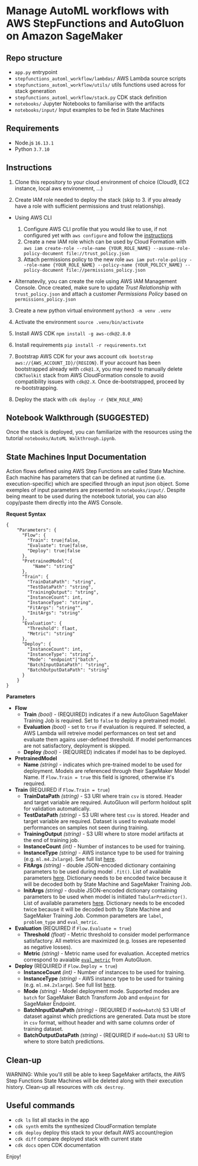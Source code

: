 
# Manage AutoML workflows with AWS StepFunctions and AutoGluon on Amazon SageMaker

## Repo structure
* `app.py` entrypoint
* `stepfunctions_automl_workflow/lambdas/` AWS Lambda source scripts
* `stepfunctions_automl_workflow/utils/` utils functions used across for stack generation
* `stepfunctions_automl_workflow/stack.py` CDK stack definition
* `notebooks/` Jupyter Notebooks to familiarise with the artifacts
* `notebooks/input/` Input examples to be fed in State Machines

## Requirements
- Node.js `16.13.1`
- Python `3.7.10`

## Instructions

1) Clone this repository to your cloud environment of choice (Cloud9, EC2 instance, local aws environemnt, ...)

2) Create IAM role needed to deploy the stack (skip to 3. if you already have a role with sufficient permissions and trust relationship).

  - Using AWS CLI
    1. Configure AWS CLI profile that you would like to use, if not configured yet with `aws configure` and follow the [instructions](https://docs.aws.amazon.com/cli/latest/userguide/cli-configure-quickstart.html)
    2. Create a new IAM role which can be used by Cloud Formation with `aws iam create-role --role-name {YOUR_ROLE_NAME} --assume-role-policy-document file://trust_policy.json`
    3. Attach permissions policy to the new role `aws iam put-role-policy --role-name {YOUR_ROLE_NAME} --policy-name {YOUR_POLICY_NAME} --policy-document file://permissions_policy.json`

  - Alternatevily, you can create the role using AWS IAM Management Console. Once created, make sure to update *Trust Relationship* with `trust_policy.json` and attach a customer *Permissions Policy* based on `permissions_policy.json`

3) Create a new python virtual environment `python3 -m venv .venv`

4) Activate the environment `source .venv/bin/activate`

5) Install AWS CDK `npm install -g aws-cdk@2.8.0`

6) Install requirements `pip install -r requirements.txt`

7) Bootstrap AWS CDK for your aws account `cdk bootstrap aws://{AWS_ACCOUNT_ID}/{REGION}`. If your account has been bootstrapped already with `cdk@1.X`, you may need to manually delete `CDKToolkit` stack from AWS CloudFormation console to avoid compatibility issues with `cdk@2.X`. Once de-bootstrapped, proceed by re-bootstrapping. 

8) Deploy the stack with `cdk deploy -r {NEW_ROLE_ARN}`

## Notebook Walkthrough (SUGGESTED)

Once the stack is deployed, you can familiarize with the resources using the tutorial `notebooks/AutoML Walkthrough.ipynb`.

## State Machines Input Documentation

Action flows defined using AWS Step Functions are called State Machine.
Each machine has parameters that can be defined at runtime (i.e. execution-specific) which are specified through an input json object. Some exemples of input parameters are presented in `notebooks/input/`. Despite being meant to be used during the notebook tutorial, you can also copy/paste them directly into the AWS Console.

__Request Syntax__

```
{
    "Parameters": {
      "Flow": {
        "Train": true|false,
        "Evaluate": true|false,
        "Deploy": true|false
      },
      "PretrainedModel":{
          "Name": "string"
      },
      "Train": {
        "TrainDataPath": "string",
        "TestDataPath": "string",
        "TrainingOutput": "string",
        "InstanceCount": int,
        "InstanceType": "string",
        "FitArgs": "string"",
        "InitArgs": "string"
      },
      "Evaluation": {
        "Threshold": flaot,
        "Metric": "string"
      },
      "Deploy": {
        "InstanceCount": int,
        "InstanceType": "string",
        "Mode": "endpoint"|"batch",
        "BatchInputDataPath": "string",
        "BatchOutputDataPath": "string"
      }
    }
}
```

__Parameters__

- __Flow__
    - __Train__ *(bool)* - (REQUIRED) indicates if a new AutoGluon SageMaker Training Job is required. Set to `false` to deploy a pretrained model.
    - __Evaluation__ *(bool)* - set to `true` if evaluation is required. If selected, a AWS Lambda will retreive model performances on test set and evaluate them agains user-defined threshold. If model performances are not satisfactory, deployment is skipped.
    - __Deploy__ *(bool)* - (REQUIRED) indicates if model has to be deployed.
- __PretrainedModel__
    - __Name__ *(string)* - indicates which pre-trained model to be used for deployment. Models are referenced through their SageMaker Model Name. If `Flow.Train = true` this field is ignored, otherwise it's required.
- __Train__ (REQUIRED if `Flow.Train = true`)
    - __TrainDataPath__ *(string)* - S3 URI where train `csv` is stored. Header and target variable are required. AutoGluon will perform holdout split for validation automatically.
    - __TestDataPath__ *(string)* - S3 URI where test `csv` is stored. Header and target variable are required. Dataset is used to evaluate model performances on samples not seen during training.
    - __TrainingOutput__ *(string)* - S3 URI where to store model artifacts at the end of training job.
    - __InstanceCount__ *(int)* - Number of instances to be used for training.
    - __InstanceType__ *(string)* - AWS instance type to be used for training (e.g. `ml.m4.2xlarge`). See full list [here](https://aws.amazon.com/ec2/instance-types/).
    - __FitArgs__ *(string)* - double JSON-encoded dictionary containing parameters to be used during model `.fit()`. List of available parameters [here](https://auto.gluon.ai/stable/api/autogluon.task.html#autogluon.tabular.TabularPredictor). Dictionary needs to be encoded twice because it will be decoded both by State Machine and SageMaker Training Job. 
    - __InitArgs__ *(string)* - double JSON-encoded dictionary containing parameters to be used when model is initiated `TabularPredictor()`. List of available parameters [here](https://auto.gluon.ai/stable/api/autogluon.task.html#autogluon.tabular.TabularPredictor). Dictionary needs to be encoded twice because it will be decoded both by State Machine and SageMaker Training Job. Common parameters are `label`, `problem_type` and `eval_metric`.
- __Evaluation__ (REQUIRED if `Flow.Evaluate = true`)
    - __Threshold__ *(float)* - Metric threshold to consider model performance satisfactory. All metrics are maximized (e.g. losses are repesented as negative losses).
    - __Metric__ *(string)* - Metric name used for evaluation. Accepted metrics correspond to avaiable [`eval_metric`](https://auto.gluon.ai/stable/api/autogluon.task.html#autogluon.tabular.TabularPredictor) from AutoGluon.
- __Deploy__ (REQUIRED if `Flow.Deploy = true`)
    - __InstanceCount__ *(int)* - Number of instances to be used for training.
    - __InstanceType__ *(string)* - AWS instance type to be used for training (e.g. `ml.m4.2xlarge`). See full list [here](https://aws.amazon.com/ec2/instance-types/).
    - __Mode__ *(string)* - Model deployment mode. Supported modes are `batch` for SageMaker Batch Transform Job and `endpoint` for SageMaker Endpoint.
    - __BatchInputDataPath__ *(string)* - (REQUIRED if `mode=batch`) S3 URI of dataset against which predictions are generated. Data must be store in `csv` format, without header and with same columns order of training dataset.
    - __BatchOutputDataPath__ *(string)* - (REQUIRED if `mode=batch`) S3 URI to where to store batch predictions.   

## Clean-up
WARNING: While you'll still be able to keep SageMaker artifacts, the AWS Step Functions State Machines will be deleted along with their execution history.
Clean-up all resources with `cdk destroy`. 

## Useful commands

 * `cdk ls`          list all stacks in the app
 * `cdk synth`       emits the synthesized CloudFormation template
 * `cdk deploy`      deploy this stack to your default AWS account/region
 * `cdk diff`        compare deployed stack with current state
 * `cdk docs`        open CDK documentation


Enjoy!
